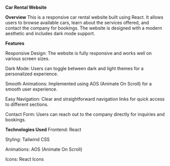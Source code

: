 **Car Rental Website**


**Overview**
This is a responsive car rental website built using React. It allows users to browse available cars, learn about the services offered, and contact the company for bookings. The website is designed with a modern aesthetic and includes dark mode support.

**Features**

Responsive Design: The website is fully responsive and works well on various screen sizes.

Dark Mode: Users can toggle between dark and light themes for a personalized experience.

Smooth Animations: Implemented using AOS (Animate On Scroll) for a smooth user experience.

Easy Navigation: Clear and straightforward navigation links for quick access to different sections.

Contact Form: Users can reach out to the company directly for inquiries and bookings.

**Technologies Used**
Frontend: React

Styling: Tailwind CSS

Animations: AOS (Animate On Scroll)

Icons: React Icons

